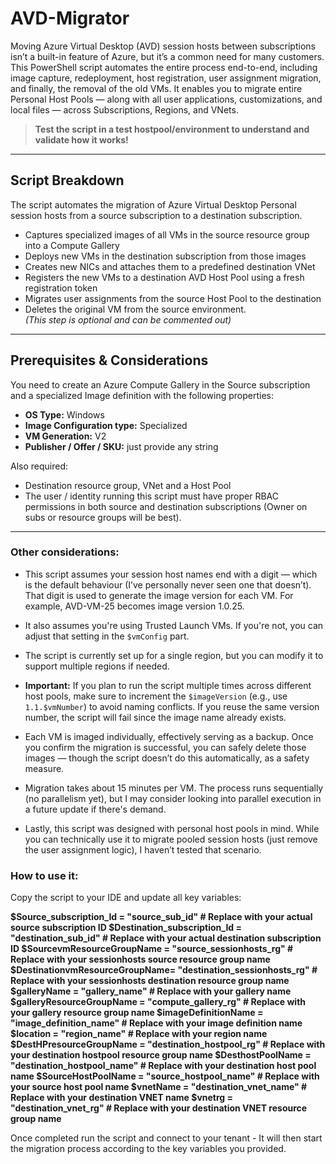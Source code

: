 # AVD-Migrator

Moving Azure Virtual Desktop (AVD) session hosts between subscriptions isn’t a built-in feature of Azure, but it’s a common need for many customers. This PowerShell script automates the entire process end-to-end, including image capture, redeployment, host registration, user assignment migration, and finally, the removal of the old VMs. It enables you to migrate entire Personal Host Pools — along with all user applications, customizations, and local files — across Subscriptions, Regions, and VNets.

> **Test the script in a test hostpool/environment to understand and validate how it works!**

---

## Script Breakdown

The script automates the migration of Azure Virtual Desktop Personal session hosts from a source subscription to a destination subscription.

- Captures specialized images of all VMs in the source resource group into a Compute Gallery
- Deploys new VMs in the destination subscription from those images
- Creates new NICs and attaches them to a predefined destination VNet
- Registers the new VMs to a destination AVD Host Pool using a fresh registration token
- Migrates user assignments from the source Host Pool to the destination
- Deletes the original VM from the source environment.  
  *(This step is optional and can be commented out)*

---

## Prerequisites & Considerations

You need to create an Azure Compute Gallery in the Source subscription and a specialized Image definition with the following properties:

- **OS Type:** Windows
- **Image Configuration type:** Specialized
- **VM Generation:** V2
- **Publisher / Offer / SKU:** just provide any string

Also required:

- Destination resource group, VNet and a Host Pool
- The user / identity running this script must have proper RBAC permissions in both source and destination subscriptions (Owner on subs or resource groups will be best).

---

### Other considerations:

- This script assumes your session host names end with a digit — which is the default behaviour (I’ve personally never seen one that doesn’t). That digit is used to generate the image version for each VM. For example, AVD-VM-25 becomes image version 1.0.25.

- It also assumes you're using Trusted Launch VMs. If you're not, you can adjust that setting in the `$vmConfig` part.

- The script is currently set up for a single region, but you can modify it to support multiple regions if needed.

- **Important:** If you plan to run the script multiple times across different host pools, make sure to increment the `$imageVersion` (e.g., use `1.1.$vmNumber`) to avoid naming conflicts. If you reuse the same version number, the script will fail since the image name already exists.

- Each VM is imaged individually, effectively serving as a backup. Once you confirm the migration is successful, you can safely delete those images — though the script doesn’t do this automatically, as a safety measure.

- Migration takes about 15 minutes per VM. The process runs sequentially (no parallelism yet), but I may consider looking into parallel execution in a future update if there's demand.

- Lastly, this script was designed with personal host pools in mind. While you can technically use it to migrate pooled session hosts (just remove the user assignment logic), I haven’t tested that scenario.

### How to use it:

Copy the script to your IDE and update all key variables:

**$Source_subscription_Id = "source_sub_id" # Replace with your actual source subscription ID
$Destination_subscription_Id = "destination_sub_id" # Replace with your actual destination subscription ID
$SourcevmResourceGroupName = "source_sessionhosts_rg" # Replace with your sessionhosts source resource group name
$DestinationvmResourceGroupName= "destination_sessionhosts_rg"  # Replace with your sessionhosts destination resource group name
$galleryName = "gallery_name" # Replace with your gallery name
$galleryResourceGroupName = "compute_gallery_rg" # Replace with your gallery resource group name
$imageDefinitionName = "image_definition_name" # Replace with your image definition name
$location = "region_name" # Replace with your region name
$DestHPresourceGroupName = "destination_hostpool_rg" # Replace with your destination hostpool resource group name
$DesthostPoolName = "destination_hostpool_name" # Replace with your destination host pool name
$SourceHostPoolName = "source_hostpool_name" # Replace with your source host pool name
$vnetName = "destination_vnet_name" # Replace with your destination VNET name
$vnetrg = "destination_vnet_rg" # Replace with your destination VNET resource group name**

Once completed run the script and connect to your tenant - It will then start the migration process according to the key variables you provided.
